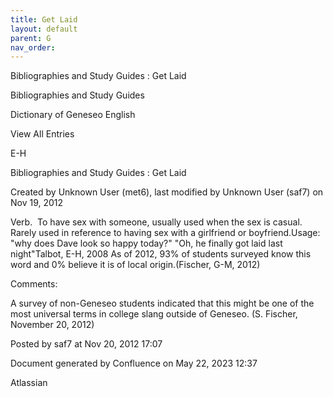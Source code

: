 ```yaml
---
title: Get Laid
layout: default
parent: G
nav_order:
---
```


Bibliographies and Study Guides : Get Laid

Bibliographies and Study Guides

Dictionary of Geneseo English

View All Entries

E-H

Bibliographies and Study Guides : Get Laid

Created by  Unknown User (met6), last modified by  Unknown User (saf7) on Nov 19, 2012

Verb.  To have sex with someone, usually used when the sex is casual.  Rarely used in reference to having sex with a girlfriend or boyfriend.Usage: &quot;why does Dave look so happy today?&quot; &quot;Oh, he finally got laid last night&quot;Talbot, E-H, 2008 As of 2012, 93% of students surveyed know this word and 0% believe it is of local origin.(Fischer, G-M, 2012)

Comments:

A survey of non-Geneseo students indicated that this might be one of the most universal terms in college slang outside of Geneseo. (S. Fischer, November 20, 2012)

Posted by saf7 at Nov 20, 2012 17:07

Document generated by Confluence on May 22, 2023 12:37

Atlassian
